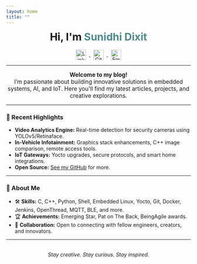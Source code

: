 ```yaml
---
layout: home
title: ""
---
```


<div align="center">
  <h1 style="margin-top:0;">Hi, I'm <span style="color:#4F8A8B;">Sunidhi Dixit</span></h1>
  <p>
    <a href="https://www.linkedin.com/in/sunidhi-dixit/" target="_blank">
      <img src="https://cdn.jsdelivr.net/gh/simple-icons/simple-icons/icons/linkedin.svg" alt="LinkedIn" width="28" style="vertical-align:middle; margin:0 8px;"/>
    </a>
    <a href="https://github.com/sdikshit786" target="_blank">
      <img src="https://cdn.jsdelivr.net/gh/simple-icons/simple-icons/icons/github.svg" alt="GitHub" width="28" style="vertical-align:middle; margin:0 8px;"/>
    </a>
    <a href="mailto:sdikshit786@gmail.com">
      <img src="https://cdn.jsdelivr.net/gh/simple-icons/simple-icons/icons/gmail.svg" alt="Email" width="28" style="vertical-align:middle; margin:0 8px;"/>
    </a>
  </p>
</div>

---

<div align="center" style="max-width:700px;margin:auto;">
  <p style="font-size:1.1em;">
    <b>Welcome to my blog!</b> <br>
    I’m passionate about building innovative solutions in embedded systems, AI, and IoT. Here you'll find my latest articles, projects, and creative explorations.
  </p>
</div>

---

### 🚀 Recent Highlights

- **Video Analytics Engine:** Real-time detection for security cameras using YOLOv5/Retinaface.
- **In-Vehicle Infotainment:** Graphics stack enhancements, C++ image comparison, remote access tools.
- **IoT Gateways:** Yocto upgrades, secure protocols, and smart home integrations.
- **Open Source:** [See my GitHub](https://github.com/sdikshit786) for more.

---

### 🌱 About Me

- 🛠️ **Skills:** C, C++, Python, Shell, Embedded Linux, Yocto, Git, Docker, Jenkins, OpenThread, MQTT, BLE, and more.
- 🏆 **Achievements:** Emerging Star, Pat on The Back, BeingAgile awards.
- 🤝 **Collaboration:** Open to connecting with fellow engineers, creators, and innovators.

---

<div align="center" style="margin-top:2rem;">
  <em>Stay creative. Stay curious. Stay inspired.</em>
</div>
